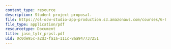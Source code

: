```yaml
---
content_type: resource
description: Student project proposal.
file: https://ol-ocw-studio-app-production.s3.amazonaws.com/courses/6-895-theory-of-parallel-systems-sma-5509-fall-2003/0c0de95ca2d3fa1a111c8aa947737251_jasn_tylr_prpsl.pdf
file_type: application/pdf
resourcetype: Document
title: jasn_tylr_prpsl.pdf
uid: 0c0de95c-a2d3-fa1a-111c-8aa947737251
---
```

